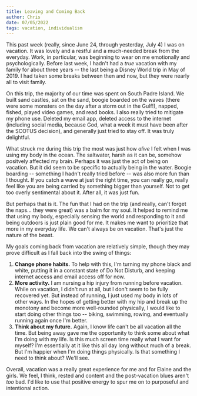 ```yaml
---
title: Leaving and Coming Back
author: Chris
date: 07/05/2022
tags: vacation, individualism
---
```


This past week (really, since June 24, through yesterday, July 4) I was on vacation. It was lovely and a restful and a 
much-needed break from the everyday. Work, in particular, was beginning to wear on me emotionally and psychologically.
Before last week, I hadn't had a _true_ vacation with my family for about three years -- the last being a Disney World
trip in May of 2019. I had taken some breaks between then and now, but they were nearly all to visit family.

On this trip, the majority of our time was spent on South Padre Island. We built sand castles, sat on the sand, boogie 
boarded on the waves (there were some monsters on the day after a storm out in the Gulf!), napped, fished, played video games, 
and read books. I also really tried to mitigate my phone use. Deleted my email app, deleted access to the internet
(including social media, because God, what a week it must have been after the SCOTUS decision), and generally just tried
to stay off. It was truly delightful.

What struck me during this trip the most was just how _alive_ I felt when I was using my body in the ocean. The saltwater,
harsh as it can be, somehow positvely affected my brain. Perhaps it was just the act of being on vacation. But it did
seem to be specific to actually being in the water. Boogie boarding -- something I hadn't really tried before -- was also
more fun than I thought. If you catch a wave at just the right time, you can really go, really feel like you are being
carried by something bigger than yourself. Not to get too overly sentimental about it. After all, it was just fun.

But perhaps that is it. The fun that I had on the trip (and really, can't forget the naps... they were great) was a balm
for my soul. It helped to remind me that using my body, especially sensing the world and responding to it and being 
outdoors is just plain good for me. It makes me want to prioritize that more in my everyday life. We can't always be on
vacation. That's just the nature of the beast.

My goals coming back from vacation are relatively simple, though they may prove difficult as I fall back into the swing 
of things:

1. **Change phone habits.** To help with this, I'm turning my phone black and white, putting it in a constant state of Do
Not Disturb, and keeping internet access and email access off for now.
2. **More activity.** I am nursing a hip injury from running before vacation. While on vacation, I didn't run at all, but
I don't seem to be fully recovered yet. But instead of running, I just used my body in lots of other ways. In the hopes
of getting better with my hip and break up the monotony and become more well-rounded physically, I would like to start
doing other things too -- biking, swimming, rowing, and eventually running again once I'm better.
3. **Think about my future.** Again, I know life can't be all vacation all the time. But being away gave me the opportunity
to think some about what I'm doing with my life. Is this much screen time really what I want for myself? I'm essentially
at it like this all day long without much of a break. But I'm happier when I'm doing things physically. Is that something
I need to think about? We'll see.

Overall, vacation was a really great experience for me and for Elaine and the girls. We feel, I think, rested and content
and the post-vacation blues aren't _too_ bad. I'd like to use that positive energy to spur me on to purposeful and 
intentional action.